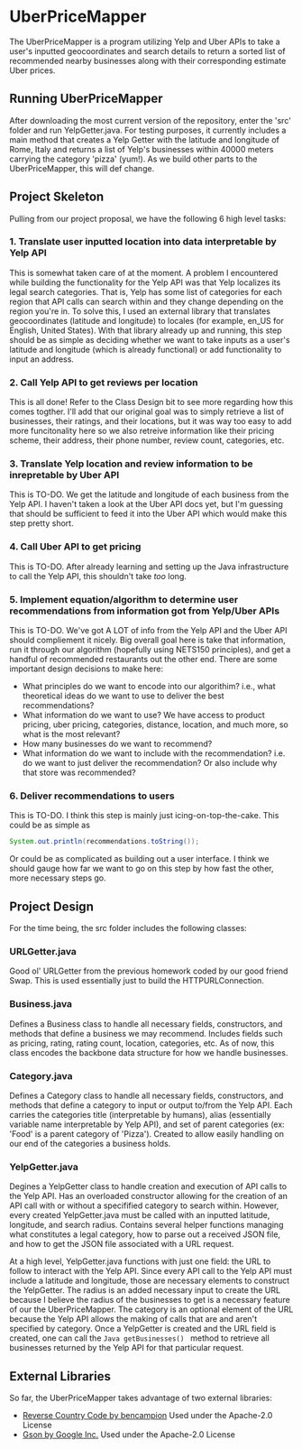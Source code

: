# UberPriceMapper
The UberPriceMapper is a program utilizing Yelp and Uber APIs to take a user's inputted geocoordinates and search details to return a sorted list of recommended nearby businesses along with their corresponding estimate Uber prices.

## Running UberPriceMapper
After downloading the most current version of the repository, enter the 'src' folder and run YelpGetter.java. For testing purposes, it currently includes a main method that creates a Yelp Getter with the latitude and longitude of Rome, Italy and returns a list of Yelp's businesses within 40000 meters carrying the category 'pizza' (yum!). As we build other parts to the UberPriceMapper, this will def change.

## Project Skeleton
Pulling from our project proposal, we have the following 6 high level tasks:

### 1. Translate user inputted location into data interpretable by Yelp API
This is somewhat taken care of at the moment. A problem I encountered while building the functionality for the Yelp API was that Yelp localizes its legal search categories. That is, Yelp has some list of categories for each region that API calls can search within and they change depending on the region you're in. To solve this, I used an external library that translates geocoordinates (latitude and longitude) to locales (for example, en_US for English, United States). With that library already up and running, this step should be as simple as deciding whether we want to take inputs as a user's latitude and longitude (which is already functional) or add functionality to input an address.

### 2. Call Yelp API to get reviews per location
This is all done! Refer to the Class Design bit to see more regarding how this comes togther. I'll add that our original goal was to simply retrieve a list of businesses, their ratings, and their locations, but it was way too easy to add more funcitonality here so we also retreive information like their pricing scheme, their address, their phone number, review count, categories, etc.

### 3. Translate Yelp location and review information to be inrepretable by Uber API
This is TO-DO. We get the latitude and longitude of each business from the Yelp API. I haven't taken a look at the Uber API docs yet, but I'm guessing that should be sufficient to feed it into the Uber API which would make this step pretty short.

### 4. Call Uber API to get pricing
This is TO-DO. After already learning and setting up the Java infrastructure to call the Yelp API, this shouldn't take _too_ long.

### 5. Implement equation/algorithm to determine user recommendations from information got from Yelp/Uber APIs
This is TO-DO. We've got A LOT of info from the Yelp API and the Uber API should compliement it nicely. Big overall goal here is take that information, run it through our algorithm (hopefully using NETS150 principles), and get a handful of recommended restaurants out the other end. There are some important design decisions to make here:
* What principles do we want to encode into our algorithim? i.e., what theoretical  ideas do we want to use to deliver the best recommendations?
* What information do we want to use? We have access to product pricing, uber pricing, categories, distance, location, and much more, so what is the most relevant?
* How many businesses do we want to recommend?
* What information do we want to include with the recommendation? i.e. do we want to just deliver the recommendation? Or also include why that store was recommended?

### 6. Deliver recommendations to users
This is TO-DO. I think this step is mainly just icing-on-top-the-cake. This could be as simple as 
```Java
System.out.println(recommendations.toString());
```
Or could be as complicated as building out a user interface. I think we should gauge how far we want to go on this step by how fast the other, more necessary steps go.

## Project Design
For the time being, the src folder includes the following classes:

### URLGetter.java
Good ol' URLGetter from the previous homework coded by our good friend Swap. This is used essentially just to build the HTTPURLConnection.

### Business.java
Defines a Business class to handle all necessary fields, constructors, and methods that define a business we may recommend. Includes fields such as pricing, rating, rating count, location, categories, etc. As of now, this class encodes the backbone data structure for how we handle businesses.

### Category.java
Defines a Category class to handle all necessary fields, constructors, and methods that define a category to input or output to/from the Yelp API. Each carries the categories title (interpretable by humans), alias (essentially variable name interpretable by Yelp API), and set of parent categories (ex: 'Food' is a parent category of 'Pizza'). Created to allow easily handling on our end of the categories a business holds.

### YelpGetter.java
Degines a YelpGetter class to handle creation and execution of API calls to the Yelp API. Has an overloaded constructor allowing for the creation of an API call with or without a specifified category to search within. However, every created YelpGetter.java must be called with an inputted latitude, longitude, and search radius. Contains several helper functions managing what constitutes a legal category, how to parse out a received JSON file, and how to get the JSON file associated with a URL request.

At a high level, YelpGetter.java functions with just one field: the URL to follow to interact with the Yelp API. Since every API call to the Yelp API must include a latitude and longitude, those are necessary elements to construct the YelpGetter. The radius is an added necessary input to create the URL because I believe the radius of the businesses to get is a necessary feature of our the UberPriceMapper. The category is an optional element of the URL because the Yelp API allows the making of calls that are and aren't specified by category. Once a YelpGetter is created and the URL field is created, one can call the ```Java getBusinesses() ``` method to retrieve all businesses returned by the Yelp API for that particular request.

## External Libraries
So far, the UberPriceMapper takes advantage of two external libraries:
* [Reverse Country Code by bencampion](https://github.com/bencampion/reverse-country-code)
Used under the Apache-2.0 License
* [Gson by Google Inc.](https://github.com/google/gson)
Used under the Apache-2.0 License